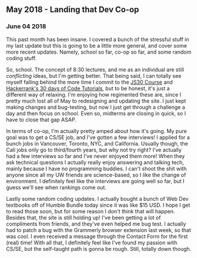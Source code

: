 ## May 2018 - Landing that Dev Co-op

### June 04 2018

This past month has been insane. I covered a bunch of the stressful stuff in my last update but this is going to be a little more general, and cover some more recent updates. Namely, school so far, co-op so far, and some random coding stuff.

So, school. The concept of 8:30 lectures, and me as an individual are still _conflicting_ ideas, but I'm getting better. That being said, I can totally see myself falling behind the more time I commit to the [JS30 Course](https://javascript30.com) and [Hackerrank's 30 days of Code Tutorials](https://www.hackerrank.com/domains/tutorials/30-days-of-code), but to be honest, it's just a different way of relaxing. I'm enjoying how regimented these are, since I pretty much lost all of May to redesigning and updating the site. I just kept making changes and bug-testing, but now I just get through a challenge a day and then focus on school. Even so, midterms are closing in quick, so I have to close that gap ASAP.

In terms of co-op, I'm actually pretty amped about how it's going. My pure goal was to get a CS/SE job, and I've gotten a few interviews! I applied for a bunch jobs in Vancouver, Toronto, NYC, and California. Usually though, the Cali jobs only go to third/fourth years, but why not try right? I've actually had a few interviews so far and I've never enjoyed them more! When they ask technical questions I actually really enjoy answering and talking tech, mainly because I have no programming buddies. I can't shoot the shit with anyone since all my UW friends are science-based, so I like the change of environment. I definitely feel like the interviews are going well so far, but I guess we'll see when rankings come out.

Lastly some random coding updates. I actually bought a bunch of Web Dev textbooks off of Humble Bundle today since it was like $15 USD. I hope I get to read those soon, but for some reason I don't think that will happen. Besides that, the site is still holding up! I've been getting a lot of compliments from friends, and they've even helped me bug test. I actually had to patch a bug with the Grammerly browser extension last week, so that was cool. I even received a message through the Contact Form for the first (real) time! With all that, I definitely feel like I've found my passion with CS/SE, but the self-taught path is gonna be rough. Still, totally down though.
